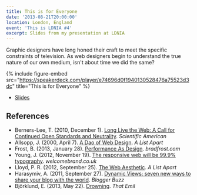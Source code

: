 ```yaml
---
title: This is for Everyone
date: '2013-08-21T20:00:00'
location: London, England
event: 'This is LDNIA #4'
excerpt: Slides from my presentation at LDNIA
---
```

Graphic designers have long honed their craft to meet the specific constraints of television. As web designers begin to understand the true nature of our own medium, isn't about time we did the same?

{% include figure-embed
  src="https://speakerdeck.com/player/e74696d0f1940130528476a75523d3dc"
  title="This is for Everyone"
%}

  * [Slides](https://speakerdeck.com/paulrobertlloyd/this-is-for-everyone-ldnia-number-4)

## References

  * Berners-Lee, T. (2010, December 1). [Long Live the Web: A Call for Continued Open Standards and Neutrality](http://www.scientificamerican.com/article/long-live-the-web/). <cite>Scientific American</cite>
  * Allsopp, J. (2000, April 7). [A Dao of Web Design](http://alistapart.com/article/dao). <cite>A List Apart</cite>
  * Frost, B. (2013, January 28). [Performance As Design](http://bradfrost.com/blog/post/performance-as-design/). <cite>bradfrost.com</cite>
  * Young, J. (2012, November 19). [The responsive web will be 99.9% typography](http://www.welcomebrand.co.uk/thoughts/the-responsive-web-will-be-99-9-typography/). <cite>welcomebrand.co.uk</cite>
  * Lloyd, P. R. (2012, September 25). [The Web Aesthetic](http://alistapart.com/article/the-web-aesthetic). <cite>A List Apart</cite>
  * Harasymiv, A. (2011, September 27). [Dynamic Views: seven new ways to share your blog with the world](http://buzz.blogger.com/2011/09/dynamic-views-seven-new-ways-to-share.html). <cite>Blogger Buzz</cite>
  * Björklund, E. (2013, May 22). [Drowning](http://thatemil.com/blog/2013/05/22/drowning/). <cite>That Emil</cite>
